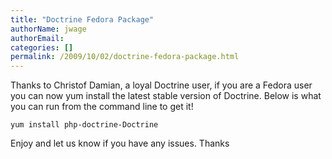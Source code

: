 ```yaml
---
title: "Doctrine Fedora Package"
authorName: jwage
authorEmail:
categories: []
permalink: /2009/10/02/doctrine-fedora-package.html
---
```

Thanks to Christof Damian, a loyal Doctrine user, if you are a Fedora
user you can now yum install the latest stable version of Doctrine.
Below is what you can run from the command line to get it!

    yum install php-doctrine-Doctrine

Enjoy and let us know if you have any issues. Thanks
